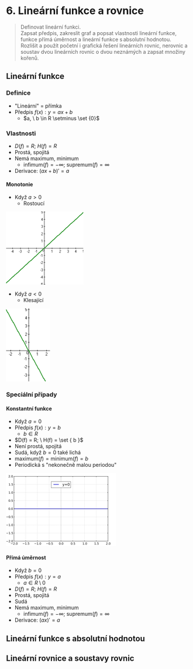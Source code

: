 # 6. Lineární funkce a rovnice

> Definovat lineární funkci. \
> Zapsat předpis, zakreslit graf a popsat vlastnosti lineární funkce, funkce přímá úměrnost a lineární funkce s absolutní hodnotou. \
> Rozlišit a použít početní i grafická řešení lineárních rovnic, nerovnic a soustav dvou lineárních rovnic o dvou neznámých a zapsat množiny kořenů.

## Lineární funkce

### Definice

- "Lineární" = přímka
- Předpis $f(x): y = a x + b$
  - $a, \ b \in R \setminus \set {0}$

### Vlastnosti

- $D(f) = R; \ H(f) = R$
- Prostá, spojitá
- Nemá maximum, minimum
  - $\text{infimum}(f) = -\infty; \ \text{supremum}(f) = \infty$
- Derivace: $(ax + b)' = a$

#### Monotonie

- Když $a > 0$
  - Rostoucí

![Rostoucí lineární funkce](./linearni_rostouci.png)

- Když $a < 0$
  - Klesající

![Klesající lineární funkce](./linearni_klesajici.png)

### Speciální případy

#### Konstantní funkce

- Když $a = 0$
- Předpis $f(x): y = b$
  - $b \in R$
- $D(f) = R; \ H(f) = \set { b }$
- Není prostá, spojitá
- Sudá, když $b = 0$ také lichá
- $\text{maximum}(f) = \text{minimum}(f) = b$
- Periodická s "nekonečně malou periodou"

![Konstantní funkce](./konstantni_funkce.png)

#### Přímá úměrnost

- Když $b = 0$
- Předpis $f(x): y = a$
  - $a \in R \setminus {0}$
- $D(f) = R; \ H(f) = R$
- Prostá, spojitá
- Sudá
- Nemá maximum, minimum
  - $\text{infimum}(f) = -\infty; \ \text{supremum}(f) = \infty$
- Derivace: $(ax)' = a$

## Lineární funkce s absolutní hodnotou

## Lineární rovnice a soustavy rovnic
